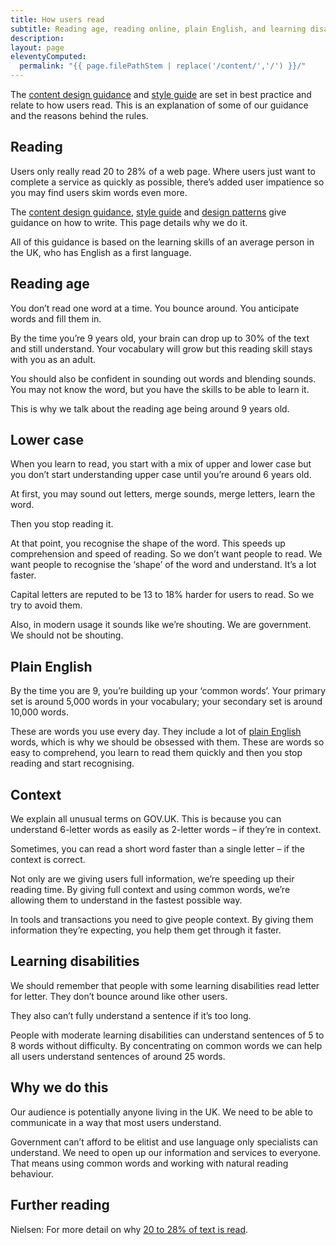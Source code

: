 ```yaml
---
title: How users read
subtitle: Reading age, reading online, plain English, and learning disabilities
description:
layout: page
eleventyComputed:
  permalink: "{{ page.filePathStem | replace('/content/','/') }}/"
---
```


The [content design guidance](https://web.archive.org/web/20151027163341/https://www.gov.uk/guidance/content-design) and [style guide](https://web.archive.org/web/20151027163341/https://www.gov.uk/guidance/style-guide) are set in best practice and relate to how users read. This is an explanation of some of our guidance and the reasons behind the rules.

## Reading

Users only really read 20 to 28% of a web page. Where users just want to complete a service as quickly as possible, there’s added user impatience so you may find users skim words even more.

The [content design guidance](https://web.archive.org/web/20151027163341/https://www.gov.uk/guidance/content-design), [style guide](https://www.gov.uk/guidance/style-guide/a-to-z-of-gov-uk-style) and [design patterns](https://web.archive.org/web/20151027163341/https://www.gov.uk/service-manual/user-centred-design/resources/patterns/index.html) give guidance on how to write. This page details why we do it.

All of this guidance is based on the learning skills of an average person in the UK, who has English as a first language.

## Reading age

You don’t read one word at a time. You bounce around. You anticipate words and fill them in.

By the time you’re 9 years old, your brain can drop up to 30% of the text and still understand. Your vocabulary will grow but this reading skill stays with you as an adult.

You should also be confident in sounding out words and blending sounds. You may not know the word, but you have the skills to be able to learn it.

This is why we talk about the reading age being around 9 years old.

## Lower case

When you learn to read, you start with a mix of upper and lower case but you don’t start understanding upper case until you’re around 6 years old.

At first, you may sound out letters, merge sounds, merge letters, learn the word.

Then you stop reading it.

At that point, you recognise the shape of the word. This speeds up comprehension and speed of reading. So we don’t want people to read. We want people to recognise the ‘shape’ of the word and understand. It’s a lot faster.

Capital letters are reputed to be 13 to 18% harder for users to read. So we try to avoid them.

Also, in modern usage it sounds like we’re shouting. We are government. We should not be shouting.

## Plain English

By the time you are 9, you’re building up your ‘common words’. Your primary set is around 5,000 words in your vocabulary; your secondary set is around 10,000 words.

These are words you use every day. They include a lot of [plain English](https://web.archive.org/web/20151027163341/https://www.gov.uk/guidance/content-design/writing-for-gov-uk#plain-english) words, which is why we should be obsessed with them. These are words so easy to comprehend, you learn to read them quickly and then you stop reading and start recognising.

## Context

We explain all unusual terms on GOV.UK. This is because you can understand 6-letter words as easily as 2-letter words – if they’re in context.

Sometimes, you can read a short word faster than a single letter – if the context is correct.

Not only are we giving users full information, we’re speeding up their reading time. By giving full context and using common words, we’re allowing them to understand in the fastest possible way.

In tools and transactions you need to give people context. By giving them information they’re expecting, you help them get through it faster.

## Learning disabilities

We should remember that people with some learning disabilities read letter for letter. They don’t bounce around like other users.

They also can’t fully understand a sentence if it’s too long.

People with moderate learning disabilities can understand sentences of 5 to 8 words without difficulty. By concentrating on common words we can help all users understand sentences of around 25 words.

## Why we do this

Our audience is potentially anyone living in the UK. We need to be able to communicate in a way that most users understand.

Government can’t afford to be elitist and use language only specialists can understand. We need to open up our information and services to everyone. That means using common words and working with natural reading behaviour.

## Further reading

Nielsen: For more detail on why [20 to 28% of text is read](http://www.nngroup.com/articles/how-little-do-users-read/).
